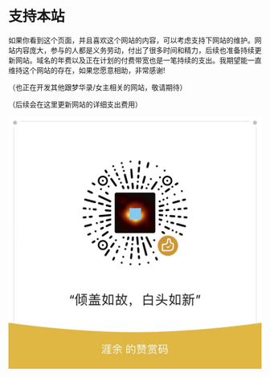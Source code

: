 # 支持本站


如果你看到这个页面，并且喜欢这个网站的内容，可以考虑支持下网站的维护。网站内容庞大，参与的人都是义务劳动，付出了很多时间和精力，后续也准备持续更新网站。域名的年费以及正在计划的付费带宽也是一笔持续的支出。我期望能一直维持这个网站的存在，如果您愿意相助，非常感谢!

（也正在开发其他跟梦华录/女主相关的网站，敬请期待）

（后续会在这里更新网站的详细支出费用）


![](/image/lu/site/support.jpg)
